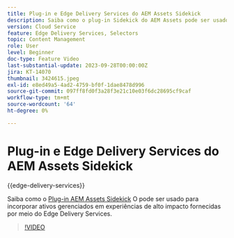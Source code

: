 ```yaml
---
title: Plug-in e Edge Delivery Services do AEM Assets Sidekick
description: Saiba como o plug-in Sidekick do AEM Assets pode ser usado para incorporar ativos gerenciados em experiências de alto impacto fornecidas por meio do Edge Delivery Services.
version: Cloud Service
feature: Edge Delivery Services, Selectors
topic: Content Management
role: User
level: Beginner
doc-type: Feature Video
last-substantial-update: 2023-09-28T00:00:00Z
jira: KT-14070
thumbnail: 3424615.jpeg
exl-id: e8ed49a5-4ad2-4759-bf0f-1dae8478d996
source-git-commit: 097ff8fd0f3a28f3e21c10e03f6dc28695cf9caf
workflow-type: tm+mt
source-wordcount: '64'
ht-degree: 0%

---
```


# Plug-in e Edge Delivery Services do AEM Assets Sidekick

{{edge-delivery-services}}

Saiba como o [Plug-in AEM Assets Sidekick](https://www.hlx.live/developer/configuring-aem-assets-sidekick-plugin) O pode ser usado para incorporar ativos gerenciados em experiências de alto impacto fornecidas por meio do Edge Delivery Services.

>[!VIDEO](https://video.tv.adobe.com/v/3424615/?learn=on)
